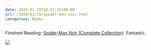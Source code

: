 ```yaml
---
date: 2020-01-19T18:57:37+00:00
url: /2020/01/19/spider-man-noir.html
categories: Books
---
```

Finished Reading: [Spider-Man Noir (Complete Collection)](https://comicbook.com/marvel/2019/02/21/spider-man-noir-complete-collection-comicspro-2019/). Fantastic.

![](https://rknightuk.s3.us-east-1.amazonaws.com/almanac/spider-man%20noir.jpg)
